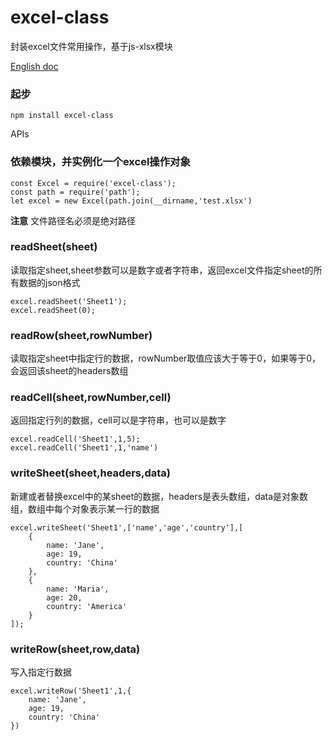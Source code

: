 # excel-class

封装excel文件常用操作，基于js-xlsx模块

[English doc](https://github.com/laoqiren/excel-class/blob/master/README.md)
### 起步
```
npm install excel-class
```

APIs

### 依赖模块，并实例化一个excel操作对象

```
const Excel = require('excel-class');
const path = require('path');
let excel = new Excel(path.join(__dirname,'test.xlsx')
```
**注意** 文件路径名必须是绝对路径

### readSheet(sheet)

读取指定sheet,sheet参数可以是数字或者字符串，返回excel文件指定sheet的所有数据的json格式

```
excel.readSheet('Sheet1');
excel.readSheet(0);
```

### readRow(sheet,rowNumber)

读取指定sheet中指定行的数据，rowNumber取值应该大于等于0，如果等于0，会返回该sheet的headers数组

### readCell(sheet,rowNumber,cell)

返回指定行列的数据，cell可以是字符串，也可以是数字
```
excel.readCell('Sheet1',1,5);
excel.readCell('Sheet1',1,'name')
```
### writeSheet(sheet,headers,data)

新建或者替换excel中的某sheet的数据，headers是表头数组，data是对象数组，数组中每个对象表示某一行的数据
```
excel.writeSheet('Sheet1',['name','age','country'],[
    {
        name: 'Jane',
        age: 19,
        country: 'China'
    },
    {
        name: 'Maria',
        age: 20,
        country: 'America'
    }
]);
```
### writeRow(sheet,row,data)

写入指定行数据

```
excel.writeRow('Sheet1',1,{
    name: 'Jane',
    age: 19,
    country: 'China'
})
```